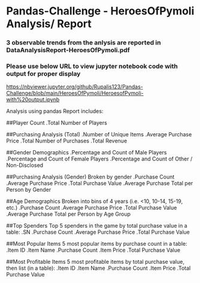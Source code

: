 # Pandas-Challenge - HeroesOfPymoli Analysis/ Report
### 3 observable trends from the anlysis are reported in DataAnalysisReport-HeroesOfPymoli.pdf
### Please use below URL to view jupyter notebook code with output for proper display
https://nbviewer.jupyter.org/github/Rupalis123/Pandas-Challenge/blob/main/HeroesOfPymoli/HeroesofPymoli-with%20output.ipynb


Analysis using pandas
Report includes:

##Player Count
.Total Number of Players

##Purchasing Analysis (Total)
.Number of Unique Items
.Average Purchase Price
.Total Number of Purchases
.Total Revenue

##Gender Demographics
.Percentage and Count of Male Players
.Percentage and Count of Female Players
.Percentage and Count of Other / Non-Disclosed

##Purchasing Analysis (Gender)
 Broken by gender
.Purchase Count
.Average Purchase Price
.Total Purchase Value
.Average Purchase Total per Person by Gender

##Age Demographics
Broken into bins of 4 years (i.e. <10, 10-14, 15-19, etc.)
.Purchase Count
.Average Purchase Price
.Total Purchase Value
.Average Purchase Total per Person by Age Group

##Top Spenders
Top 5 spenders in the game by total purchase value in a table:
.SN
.Purchase Count
.Average Purchase Price
.Total Purchase Value

##Most Popular Items
5 most popular items by purchase count in a table:
.Item ID
.Item Name
.Purchase Count
.Item Price
.Total Purchase Value

##Most Profitable Items
5 most profitable items by total purchase value, then list (in a table):
.Item ID
.Item Name
.Purchase Count
.Item Price
.Total Purchase Value
